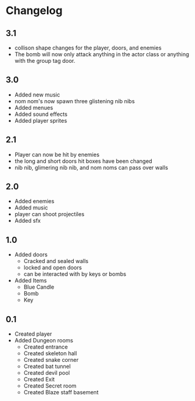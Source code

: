 # Changelog

## 3.1

* collison shape changes for the player, doors, and enemies
* The bomb will now only attack anything in the actor class or anything with the group tag door.

## 3.0

* Added new music
* nom nom's now spawn three glistening nib nibs
* Added menues
* Added sound effects
* Added player sprites

## 2.1

* Player can now be hit by enemies
* the long and short doors hit boxes have been changed
* nib nib, glimering nib nib, and nom noms can pass over walls

## 2.0

* Added enemies
* Added music
* player can shoot projectiles
* Added sfx

## 1.0

* Added doors
	* Cracked and sealed walls
	* locked and open doors
	* can be interacted with by keys or bombs
* Added Items
	* Blue Candle
	* Bomb
	* Key

## 0.1

* Created player 
* Added Dungeon rooms
	* Created entrance
	* Created skeleton hall
	* Created snake corner
	* Created bat tunnel
	* Created devil pool
	* Created Exit
	* Created Secret room
	* Created Blaze staff basement
